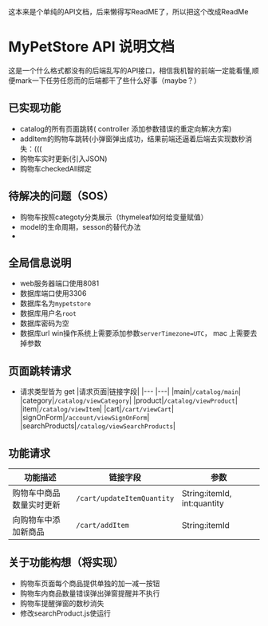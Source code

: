 这本来是个单纯的API文档，后来懒得写ReadME了，所以把这个改成ReadMe
# MyPetStore API 说明文档
这是一个什么格式都没有的后端乱写的API接口，相信我机智的前端一定能看懂,顺便mark一下任劳任怨而的后端都干了些什么好事（maybe？）
## 已实现功能
- catalog的所有页面跳转( controller 添加参数错误的重定向解决方案)
- addItem的购物车跳转(小弹窗弹出成功，结果前端还逼着后端去实现数秒消失：(((
- 购物车实时更新(引入JSON)
- 购物车checkedAll绑定

## 待解决的问题（SOS）
- 购物车按照categoty分类展示（thymeleaf如何给变量赋值）
- model的生命周期，sesson的替代办法
- 

## 全局信息说明
- web服务器端口使用8081
- 数据库端口使用3306
- 数据库名为`mypetstore`
- 数据库用户名`root`
- 数据库密码为空
- 数据库url win操作系统上需要添加参数`serverTimezone=UTC`， mac 上需要去掉参数


## 页面跳转请求

- 请求类型皆为 get
|请求页面|链接字段|
|--- |---|
|main|`/catalog/main`|
|category|`/catalog/viewCategory`|
|product|`/catalog/viewProduct`|
|item|`/catalog/viewItem`|
|cart|`/cart/viewCart`|
|signOnForm|`/account/viewSignOnForm`|
|searchProducts|`/catalog/viewSearchProducts`|
## 功能请求
|功能描述|链接字段|参数|
|---|---|---|
|购物车中商品数量实时更新|`/cart/updateItemQuantity`|String:itemId, int:quantity|
|向购物车中添加新商品|`/cart/addItem`|String:itemId|

## 关于功能构想（将实现）
- 购物车页面每个商品提供单独的加一减一按钮
- 购物车内商品数量错误弹出弹窗提醒并不执行
- 购物车提醒弹窗的数秒消失
- 修改searchProduct.js使运行